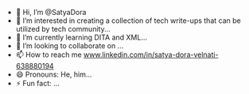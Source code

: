- 👋 Hi, I’m @SatyaDora
- 👀 I’m interested in creating a collection of tech write-ups that can be utilized by tech community...
- 🌱 I’m currently learning DITA and XML...
- 💞️ I’m looking to collaborate on ...
- 📫 How to reach me www.linkedin.com/in/satya-dora-velnati-638880194
- 😄 Pronouns: He, him...
- ⚡ Fun fact: ...

<!---
SatyaDora/SatyaDora is a ✨ special ✨ repository because its `README.md` (this file) appears on your GitHub profile.
You can click the Preview link to take a look at your changes.
--->
